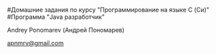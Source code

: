 #Домашние задания по курсу "Программирование на языке C (Си)"
#Программа "Java разработчик"

Andrey Ponomarev (Андрей Пономарев)

apnmrv@gmail.com